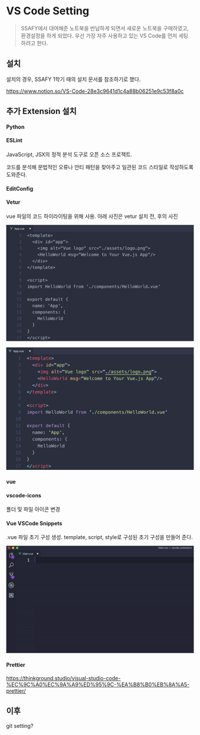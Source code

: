 # VS Code Setting

> SSAFY에서 대여해준 노트북을 반납하게 되면서 새로운 노트북을 구매하였고, 환경설정을 하게 되었다. 우선 가장 자주 사용하고 있는 VS Code를 먼저 세팅 하려고 한다.

## 설치

설치의 경우, SSAFY 1학기 때의 설치 문서를 참조하기로 했다.

https://www.notion.so/VS-Code-28e3c9641d1c4a88b06251e9c53f8a0c



## 추가 Extension 설치

#### Python



#### ESLint

JavaScript, JSX의 정적 분석 도구로 오픈 소스 프로젝트.

코드를 분석해 문법적인 오류나 안티 패턴을 찾아주고 일관된 코드 스타일로 작성하도록 도와준다.



#### EditConfig



#### Vetur

vue 파일의 코드 하이라이팅을 위해 사용. 아래 사진은 vetur 설치 전, 후의 사진

![vetur_before](../assets/vetur_before.png)

![vetur_after](../assets/vetur_after.png)

#### vue



#### vscode-icons

폴더 및 파일 아이콘 변경

#### Vue VSCode Snippets

.vue 파일 초기 구성 생성. template, script, style로 구성된 초기 구성을 만들어 준다.

![](../assets/vue_vscode_snippets.gif)

#### Prettier

https://thinkground.studio/visual-studio-code-%EC%9C%A0%EC%9A%A9%ED%95%9C-%EA%B8%B0%EB%8A%A5-prettier/

## 이후

git setting?